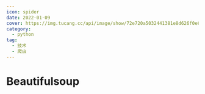 ```yaml
---
icon: spider
date: 2022-01-09
cover: https://img.tucang.cc/api/image/show/72e720a5032441381e8d626f0e6538f1
category:
  - python 
tag:
  - 技术
  - 爬虫
---
```

# Beautifulsoup
